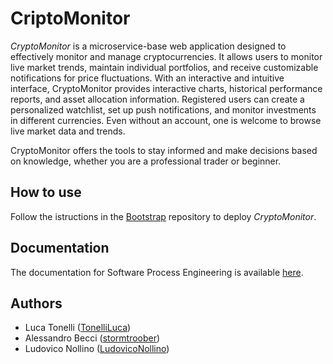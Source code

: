 # CriptoMonitor
_CryptoMonitor_ is a microservice-base web application designed to effectively monitor and manage cryptocurrencies. It allows users to monitor live market trends, maintain individual portfolios, and receive customizable notifications for price fluctuations. With an interactive and intuitive interface, CryptoMonitor provides interactive charts, historical performance reports, and asset allocation information. Registered users can create a personalized watchlist, set up push notifications, and monitor investments in different currencies. Even without an account, one is welcome to browse live market data and trends. 

CryptoMonitor offers the tools to stay informed and make decisions based on knowledge, whether you are a professional trader or beginner.

## How to use

Follow the istructions in the [Bootstrap](https://github.com/CryptoMonitorASW-SPE/bootstrap.git) repository to deploy _CryptoMonitor_.

## Documentation

The documentation for Software Process Engineering is available [here](https://cryptomonitorasw-spe.github.io/documentation/).

##  Authors

* Luca Tonelli ([TonelliLuca](https://github.com/TonelliLuca))
* Alessandro Becci ([stormtroober](https://github.com/stormtroober))
* Ludovico Nollino ([LudovicoNollino](https://github.com/LudovicoNollino))
